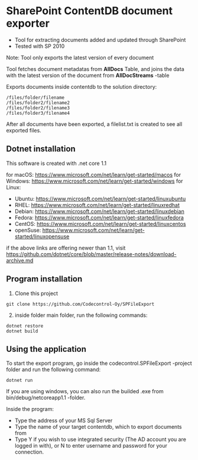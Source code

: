 ﻿# SharePoint ContentDB document exporter

* Tool for extracting documents added and updated through SharePoint
* Tested with SP 2010

Note: Tool only exports the latest version of every document

Tool fetches document metadatas from **AllDocs** Table, and joins the data with the latest version of the document from **AllDocStreams** -table

Exports documents inside contentdb to the solution directory:

```
/files/folder/filename
/files/folder2/filename2
/files/folder2/filename3
/files/folder3/filename4
```

After all documents have been exported, a filelist.txt is created to see all exported files.

## Dotnet installation

This software is created with .net core 1.1

for macOS: https://www.microsoft.com/net/learn/get-started/macos
for Windows: https://www.microsoft.com/net/learn/get-started/windows
for Linux: 
  * Ubuntu: https://www.microsoft.com/net/learn/get-started/linuxubuntu
  * RHEL: https://www.microsoft.com/net/learn/get-started/linuxredhat
  * Debian: https://www.microsoft.com/net/learn/get-started/linuxdebian
  * Fedora: https://www.microsoft.com/net/learn/get-started/linuxfedora
  * CentOS: https://www.microsoft.com/net/learn/get-started/linuxcentos
  * openSuse: https://www.microsoft.com/net/learn/get-started/linuxopensuse
  
if the above links are offering newer than 1.1, visit https://github.com/dotnet/core/blob/master/release-notes/download-archive.md



## Program installation

1. Clone this project
```
git clone https://github.com/Codecontrol-Oy/SPFileExport
```
2. inside folder main folder, run the following commands:
```
dotnet restore
dotnet build
```

## Using the application

To start the export program, go inside the codecontrol.SPFileExport -project folder and run the following command:
```
dotnet run
```
If you are using windows, you can also run the builded .exe from bin/debug/netcoreapp1.1 -folder.

Inside the program:
* Type the address of your MS Sql Server
* Type the name of your target contentdb, which to export documents from
* Type Y if you wish to use integrated security (The AD account you are logged in with), or N to enter username and password for your connection. 



